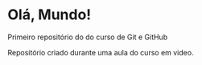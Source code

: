 # Olá, Mundo!
Primeiro repositório do do curso de Git e GitHub

Repositório criado durante uma aula do  curso em video.
